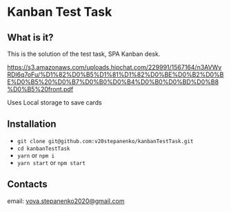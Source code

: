 # Kanban Test Task

What is it?
  -----------

 This is the solution of the test task, SPA Kanban desk.
 
 https://s3.amazonaws.com/uploads.hipchat.com/229991/1567164/n3AVWvRDl6q7oFu/%D1%82%D0%B5%D1%81%D1%82%D0%BE%D0%B2%D0%BE%D0%B5%20%D0%B7%D0%B0%D0%B4%D0%B0%D0%BD%D0%B8%D0%B5%20front.pdf

Uses Local storage to save cards

Installation
  ------------

+ `git clone git@github.com:v20stepanenko/kanbanTestTask.git`
+ `cd kanbanTestTask`
+ `yarn` or `npm i`
+ `yarn start` or `npm start`

Contacts
--------
email: vova.stepanenko2020@gmail.com
